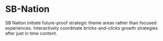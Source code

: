 # SB-Nation
SB Nation initiate future-proof strategic theme areas rather than focused experiences. Interactively coordinate bricks-and-clicks growth strategies after just in time content.
